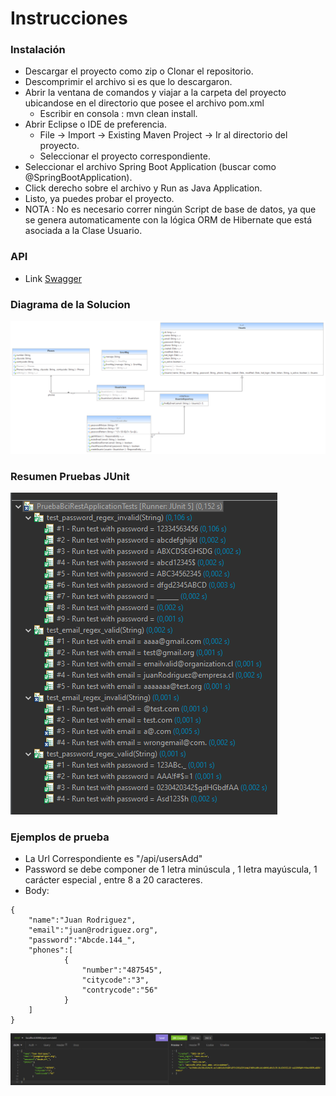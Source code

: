 # Instrucciones
### Instalación
- Descargar el proyecto como zip o Clonar el repositorio.
- Descomprimir el archivo si es que lo descargaron.
- Abrir la ventana de comandos y viajar a la carpeta del proyecto ubicandose en el directorio que posee el archivo pom.xml
	 - Escribir en consola : mvn clean install.
- Abrir Eclipse o IDE de preferencia. 
   - File -> Import -> Existing Maven Project -> Ir al directorio del proyecto.
   - Seleccionar el proyecto correspondiente.
- Seleccionar el archivo Spring Boot Application (buscar como @SpringBootApplication).
- Click derecho sobre el archivo y Run as Java Application.
- Listo, ya puedes probar el proyecto.
- NOTA : No es necesario correr ningún Script de base de datos, ya que se genera automaticamente con la lógica ORM de Hibernate que está asociada a la Clase Usuario.
### API
- Link [Swagger](https://app.swaggerhub.com/apis/matijarag/Prueba_BCI/1.0)
### Diagrama de la Solucion
![Image](https://github.com/matijarag/pruebaBci/blob/master/mediaForReadme/PruebaBCIRest2.png)
### Resumen Pruebas JUnit
![Image](https://github.com/matijarag/pruebaBci/blob/master/mediaForReadme/testResumen.png)
### Ejemplos de prueba
- La Url Correspondiente es "/api/usersAdd"
- Password se debe componer de 1 letra minúscula , 1 letra mayúscula, 1 carácter especial , entre 8 a 20 caracteres.
- Body:
```
{
	"name":"Juan Rodriguez",
	"email":"juan@rodriguez.org",
	"password":"Abcde.144_",
	"phones":[
			{
				"number":"487545",
				"citycode":"3",
				"contrycode":"56"
			}
	]
}
```
![Image](https://github.com/matijarag/pruebaBci/blob/master/mediaForReadme/ss1.png)
